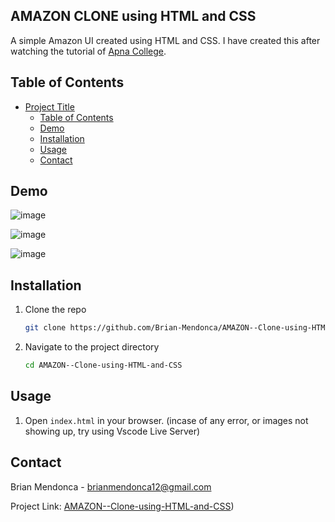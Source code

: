 ## AMAZON CLONE using HTML and CSS

 A simple Amazon UI created using HTML and CSS.  I have created this after watching the tutorial of [Apna College](https://youtu.be/ESnrn1kAD4E?si=BzGi_ATQopDw3L7Y).

## Table of Contents

- [Project Title](#AMAZON-Clone-using-HTML-and-CSS)
  - [Table of Contents](#table-of-contents)
  - [Demo](#demo)
  - [Installation](#installation)
  - [Usage](#usage)
  - [Contact](#contact)

## Demo

![image](https://github.com/user-attachments/assets/eeb75895-ea8b-4c50-86c6-20be780585f4)

![image](https://github.com/user-attachments/assets/d8a86b21-3789-45df-ba0b-b85b93d50e1e)

![image](https://github.com/user-attachments/assets/0c4d6fcd-ba18-4d61-a42f-090f70acdee6)



## Installation

1. Clone the repo
    ```sh
    git clone https://github.com/Brian-Mendonca/AMAZON--Clone-using-HTML-and-CSS.git
    ```
2. Navigate to the project directory
    ```sh
    cd AMAZON--Clone-using-HTML-and-CSS
    ```

## Usage

1. Open `index.html` in your browser.
   (incase of any error, or images not showing up, try using Vscode Live Server)


## Contact

Brian Mendonca - [brianmendonca12@gmail.com](mailto:brianmendonca12@gmail.com)

Project Link: [AMAZON--Clone-using-HTML-and-CSS](https://github.com/Brian-Mendonca/AMAZON--Clone-using-HTML-and-CSS))
